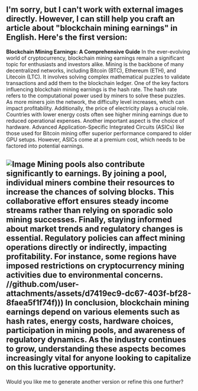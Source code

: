 I'm sorry, but I can't work with external images directly. However, I can still help you craft an article about "blockchain mining earnings" in English. Here's the first version:
---
**Blockchain Mining Earnings: A Comprehensive Guide**
In the ever-evolving world of cryptocurrency, blockchain mining earnings remain a significant topic for enthusiasts and investors alike. Mining is the backbone of many decentralized networks, including Bitcoin (BTC), Ethereum (ETH), and Litecoin (LTC). It involves solving complex mathematical puzzles to validate transactions and add them to the blockchain ledger.
One of the key factors influencing blockchain mining earnings is the hash rate. The hash rate refers to the computational power used by miners to solve these puzzles. As more miners join the network, the difficulty level increases, which can impact profitability. Additionally, the price of electricity plays a crucial role. Countries with lower energy costs often see higher mining earnings due to reduced operational expenses.
Another important aspect is the choice of hardware. Advanced Application-Specific Integrated Circuits (ASICs) like those used for Bitcoin mining offer superior performance compared to older GPU setups. However, ASICs come at a premium cost, which needs to be factored into potential earnings.

![Image](https://github.com/user-attachments/assets/d7419ec9-dc67-403f-bf28-8faea5f1f74f)
Mining pools also contribute significantly to earnings. By joining a pool, individual miners combine their resources to increase the chances of solving blocks. This collaborative effort ensures steady income streams rather than relying on sporadic solo mining successes.
Finally, staying informed about market trends and regulatory changes is essential. Regulatory policies can affect mining operations directly or indirectly, impacting profitability. For instance, some regions have imposed restrictions on cryptocurrency mining activities due to environmental concerns.
 //github.com/user-attachments/assets/d7419ec9-dc67-403f-bf28-8faea5f1f74f)))
In conclusion, blockchain mining earnings depend on various elements such as hash rates, energy costs, hardware choices, participation in mining pools, and awareness of regulatory dynamics. As the industry continues to grow, understanding these aspects becomes increasingly vital for anyone looking to capitalize on this lucrative opportunity.
---
Would you like me to generate another version or refine this one further?

